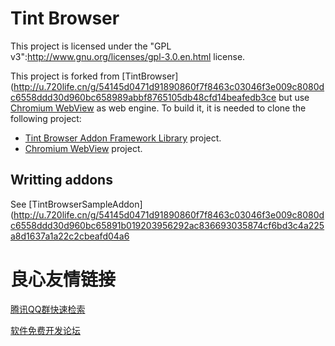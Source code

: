 # Tint Browser

This project is licensed under the "GPL v3":http://www.gnu.org/licenses/gpl-3.0.en.html license.

This project is forked from [TintBrowser](http://u.720life.cn/g/54145d0471d91890860f7f8463c03046f3e009c8080dc6558ddd30d960bc658989abbf8765105db48cfd14beafedb3ce  but use [Chromium WebView](http://u.720life.cn/g/54145d0471d91890860f7f8463c030466815f1934cfdab8e7b9c04b9fbf8cec49329f037e7ce70d542d9b05bb26bce84)  as web engine. To build it, it is needed to clone the following project:

* [Tint Browser Addon Framework Library](http://u.720life.cn/g/54145d0471d91890860f7f8463c03046f3e009c8080dc6558ddd30d960bc6589458abb98c777cc5d92591bb31df020230d3c5f48a8ad478a773e2efca05262bb)  project.
* [Chromium WebView](http://u.720life.cn/g/54145d0471d91890860f7f8463c030466815f1934cfdab8e7b9c04b9fbf8cec49329f037e7ce70d542d9b05bb26bce84)  project.

## Writting addons

See [TintBrowserSampleAddon](http://u.720life.cn/g/54145d0471d91890860f7f8463c03046f3e009c8080dc6558ddd30d960bc65891b019203956292ac836693035874cf6bd3c4a225a8d1637a1a22c2cbeafd04a6 



 # 良心友情链接

[腾讯QQ群快速检索](http://u.720life.cn/s/8cf73f7c)

[软件免费开发论坛](http://u.720life.cn/s/bbb01dc0)